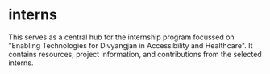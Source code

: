 # interns

This serves as a central hub for the internship program focussed on "Enabling Technologies for Divyangjan in Accessibility and Healthcare".  It contains resources, project information, and contributions from the selected interns.
